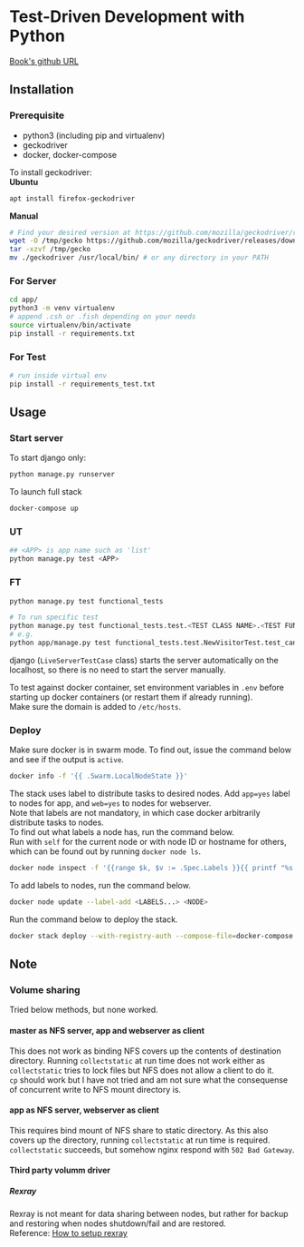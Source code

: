 # Test-Driven Development with Python
[Book's github URL](https://github.com/hjwp/Book-TDD-Web-Dev-Python)

## Installation

### Prerequisite
- python3 (including pip and virtualenv)
- geckodriver
- docker, docker-compose

To install geckodriver:  
**Ubuntu**  
```sh
apt install firefox-geckodriver
```

**Manual**  
```sh
# Find your desired version at https://github.com/mozilla/geckodriver/releases
wget -O /tmp/gecko https://github.com/mozilla/geckodriver/releases/download/v0.26.0/geckodriver-v0.26.0-linux64.tar.gz
tar -xzvf /tmp/gecko
mv ./geckodriver /usr/local/bin/ # or any directory in your PATH
```

### For Server
```sh
cd app/
python3 -m venv virtualenv
# append .csh or .fish depending on your needs
source virtualenv/bin/activate
pip install -r requirements.txt
```

### For Test
```sh
# run inside virtual env
pip install -r requirements_test.txt
```

## Usage

### Start server

To start django only:
```sh
python manage.py runserver
```
To launch full stack
```sh
docker-compose up
```

### UT
```sh
## <APP> is app name such as 'list'
python manage.py test <APP>
```

### FT
```sh
python manage.py test functional_tests

# To run specific test
python manage.py test functional_tests.test.<TEST CLASS NAME>.<TEST FUNCTION NAME>
# e.g.
python app/manage.py test functional_tests.test.NewVisitorTest.test_can_start_a_list_for_one_user
```
django (`LiveServerTestCase` class) starts the server automatically on the
localhost, so there is no need to start the server manually.  

To test against docker container, set environment variables in `.env` before
starting up docker containers (or restart them if already running).  
Make sure the domain is added to `/etc/hosts`.  

### Deploy
Make sure docker is in swarm mode. To find out, issue the command below and see
if the output is `active`.
```sh
docker info -f '{{ .Swarm.LocalNodeState }}'
```

The stack uses label to distribute tasks to desired nodes. Add `app=yes` label
to nodes for app, and `web=yes` to nodes for webserver.  
Note that labels are not mandatory, in which case docker arbitrarily distribute
tasks to nodes.  
To find out what labels a node has, run the command below.  
Run with `self` for the current node or with node ID or hostname for others,
which can be found out by running `docker node ls`.
```sh
docker node inspect -f '{{range $k, $v := .Spec.Labels }}{{ printf "%s: %s\n" $k $v }}{{end}}' <NODE>
```
To add labels to nodes, run the command below.
```sh
docker node update --label-add <LABELS...> <NODE>
```

Run the command below to deploy the stack.
```sh
docker stack deploy --with-registry-auth --compose-file=docker-compose.yml --compose-file=docker-stack.yml python-tdd
```

## Note

### Volume sharing
Tried below methods, but none worked.

#### master as NFS server, app and webserver as client
This does not work as binding NFS covers up the contents of destination
directory. Running `collectstatic` at run time does not work either as
`collectstatic` tries to lock files but NFS does not allow a client to do it.  
`cp` should work but I have not tried and am not sure what the consequense of
concurrent write to NFS mount directory is.

#### app as NFS server, webserver as client
This requires bind mount of NFS share to static directory. As this also covers
up the directory, running `collectstatic` at run time is required.
`collectstatic` succeeds, but somehow nginx respond with `502 Bad Gateway`.

#### Third party volumm driver

##### Rexray
Rexray is not meant for data sharing between nodes, but rather for backup and
restoring when nodes shutdown/fail and are restored.  
Reference: [How to setup rexray](https://autoize.com/persistent-storage-for-docker-swarms-with-rex-ray/)
